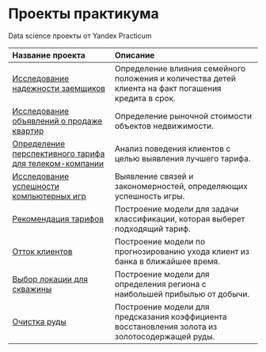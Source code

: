# Проекты практикума
Data science проекты от Yandex Practicum 

| Название проекта                                                                       | Описание                                                                                             |
|:---------------------------------------------------------------------------------------|:-----------------------------------------------------------------------------------------------------|
| [Исследование надежности заемщиков](borrower_reliability_study)                        | Определение влияния семейного положения и количества детей клиента на факт погашения кредита в срок. |
| [Исследование объявлений о продаже квартир](research_advertisements_apartments)        | Определение рыночной стоимости объектов недвижимости.                                                |
| [Определение перспективного тарифа для телеком-компании](determination_tariff_telecom) | Анализ поведения клиентов с целью выявления лучшего тарифа.                                          |
| [Исследование успешности компьютерных игр](research_success_computer_games)            | Выявление связей и закономерностей, определяющих успешность игры.                                    |
| [Рекомендация тарифов](tariff_recommendation)                                          | Построение модели для задачи классификации, которая выберет подходящий тариф.                        |
| [Отток клиентов](customer_churn)                                                       | Построение модели по прогнозированию ухода клиент из банка в ближайшее время.                        |
| [Выбор локации для скважины](choosing_location)                                        | Построение модели для определения региона с наибольшей прибылью от добычи.                           |
| [Очистка руды](ore_cleaning)                                                           | Построение модели для предсказания коэффициента восстановления золота из золотосодержащей руды.      |

